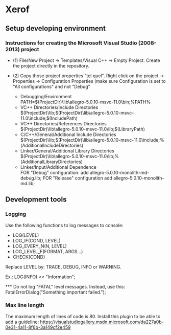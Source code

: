 # Xerof
## Setup developing environment
### Instructions for creating the Microsoft Visual Studio (2008-2013) project

- (1) File/New Project -> Templates/Visual C++ -> Empty Project. Create the project directly in the repository.

- (2) Copy those project properties "tel quel". Right click on the project -> Properties -> Configuration Properties
	  (make sure Configuration is set to "All configurations" and not "Debug"
  - Debugging/Environment <br>
      PATH=$(ProjectDir)\lib\allegro-5.0.10-msvc-11.0\bin;%PATH%
  - VC++ Directories/Include Directories <br>
      $(ProjectDir)\lib;$(ProjectDir)\lib\allegro-5.0.10-msvc-11.0\include;$(IncludePath)
  - VC++ Directories/References Directories <br>
      $(ProjectDir)\lib\allegro-5.0.10-msvc-11.0\lib;$(LibraryPath)
  - C/C++/General/Additional Include Directories <br>
      $(ProjectDir)\lib;$(ProjectDir)\lib\allegro-5.0.10-msvc-11.0\include;%(AdditionalIncludeDirectories) 
  - Linker/General/Additional Library Directories <br>
      $(ProjectDir)\lib\allegro-5.0.10-msvc-11.0\lib;%(AdditionalLibraryDirectories)
  - Linker/Input/Additional Dependence <br>
	  FOR "Debug" configuration:
	  add allegro-5.0.10-monolith-md-debug.lib;
	  FOR "Release" configuration
	  add allegro-5.0.10-monolith-md.lib;


## Development tools
### Logging
Use the following functions to log messages to console:

- LOG(LEVEL)
- LOG_IF(COND, LEVEL)
- LOG_EVERY_N(N, LEVEL)
- LOG_LEVEL_F(FORMAT, ARGS...)
- CHECK(COND)

Replace LEVEL by: TRACE, DEBUG, INFO or WARNING.

Ex.: LOG(INFO) << "Information";

*** Do not log "FATAL" level messages. Instead, use this:
FatalErrorDialog("Something important failed.");


### Max line length
The maximum length of lines of code is 80. Install this plugin to be able to add a guideline:
https://visualstudiogallery.msdn.microsoft.com/da227a0b-0e31-4a11-8f6b-3a149cf2e459
